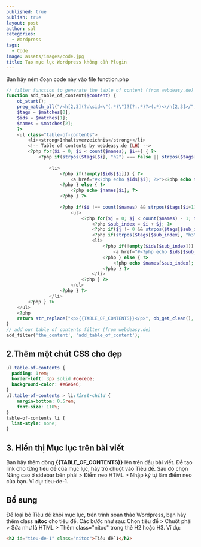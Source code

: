 ```yaml
---
published: true
publish: true
layout: post
author: sal
categories:
  - Wordpress
tags:
  - Code
image: assets/images/code.jpg
title: Tạo mục lục Wordpress không cần Plugin
---
```

Bạn hãy ném đoạn code này vào file function.php

```PHP
// filter function to generate the table of content (from webdeasy.de)
function add_table_of_content($content) {
    ob_start();
    preg_match_all("/<h[2,3](?:\sid=\"(.*)\")?(?:.*)?>(.*)<\/h[2,3]>/", $content, $matches);
    $tags = $matches[0];
    $ids = $matches[1];
    $names = $matches[2];
    ?>
    <ul class="table-of-contents">
        <li><strong>Inhaltsverzeichnis</strong></li>
        <!-- Table of contents by webdeasy.de (LH) -->
        <?php for($i = 0; $i < count($names); $i++) { ?>
            <?php if(strpos($tags[$i], "h2") === false || strpos($tags[$i], "class=\"nitoc\"") !== false) continue; ?>
            
                <li>
                    <?php if(!empty($ids[$i])) { ?>
                        <a href="#<?php echo $ids[$i]; ?>"><?php echo $names[$i]; ?></a>
                    <?php } else { ?>
                        <?php echo $names[$i]; ?>  
                    <?php } ?>
        
                    <?php if($i !== count($names) && strpos($tags[$i+1], "h3") !== false) { ?>
                        <ul>
                            <?php for($j = 0; $j < count($names) - 1; $j++) { ?>
                                <?php $sub_index = $i + $j; ?>
                                <?php if($j != 0 && strpos($tags[$sub_index], "h2") !== false) break; ?>
                                <?php if(strpos($tags[$sub_index], "h3") === false || strpos($tags[$sub_index], "class=\"nitoc\"") !== false) continue; ?>
                                <li>
                                    <?php if(!empty($ids[$sub_index])) { ?>
                                        <a href="#<?php echo $ids[$sub_index]; ?>"><?php echo $names[$sub_index]; ?></a>
                                    <?php } else { ?>
                                        <?php echo $names[$sub_index]; ?>  
                                    <?php } ?>
                                </li>
                            <?php } ?>
                        </ul>
                    <?php } ?>
                </li>
        <?php } ?>
    </ul>
    <?php
    return str_replace("<p>{{TABLE_OF_CONTENTS}}</p>", ob_get_clean(), $content);
}
// add our table of contents filter (from webdeasy.de)
add_filter('the_content', 'add_table_of_content');
```

## 2.Thêm một chút CSS cho đẹp

```CSS
ul.table-of-contents {
  padding: 1rem;
  border-left: 3px solid #cecece;
  background-color: #e6e6e6;
}
ul.table-of-contents > li:first-child {
    margin-bottom: 0.5rem;
    font-size: 110%;
}
table-of-contents li {
  list-style: none;
}
```

## 3. Hiển thị Mục lục trên bài viết
Bạn hãy thêm dòng **{{TABLE_OF_CONTENTS}}** lên trên đầu bài viết. Để tạo link cho từng tiêu đề của mục lục, hãy trỏ chuột vào Tiêu đề. Sau đó chọn Nâng cao ở sidebar bên phải > Điểm neo HTML > Nhập ký tự làm điểm neo của bạn. Ví dụ: tieu-de-1.

## Bổ sung
Để loại bỏ Tiêu đề khỏi mục lục, trên trình soạn thảo Wordpress, bạn hãy thêm class **nitoc** cho tiêu đề. Các bước như sau: Chọn tiêu đề > Chuột phải > Sửa như là HTML > Thêm class="nitoc" trong thẻ H2 hoặc H3. Ví dụ:

```HTML
<h2 id="tieu-de-1" class="nitoc">Tiêu đề 1</h2>
```